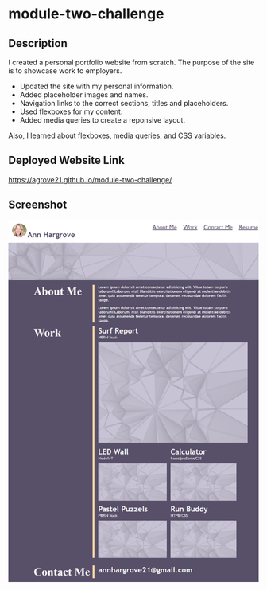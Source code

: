 # module-two-challenge

## Description
I created a personal portfolio website from scratch. The purpose of the site is to showcase work to employers.
-   Updated the site with my personal information.
-   Added placeholder images and names.
-   Navigation links to the correct sections, titles and placeholders. 
-   Used flexboxes for my content.
-   Added media queries to create a reponsive layout.

Also, I learned about flexboxes, media queries, and CSS variables.

## Deployed Website Link
https://agrove21.github.io/module-two-challenge/


## Screenshot
<img src="assets/images/agrove21.github.io_module-two-challenge_.png" width="800px">
